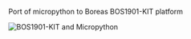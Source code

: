 Port of micropython to Boreas BOS1901-KIT platform

![BOS1901-KIT and Micropython](http://github.com/rqk001/mpy-BOS1901-KIT/IMG_20240910_141626_n.jpg)


